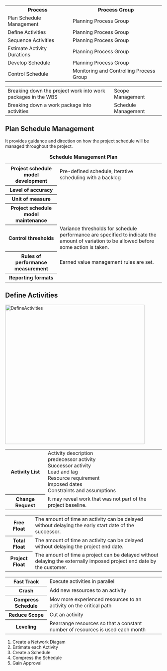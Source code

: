<table>
<tr><th>Process</th><th>Process Group</th></tr>
<tr><td>Plan Schedule Management</td><td>Planning Process Group</td></tr>
<tr><td>Define Activities</td><td>Planning Process Group</td></tr>
<tr><td>Sequence Activities</td><td>Planning Process Group</td></tr>
<tr><td>Estimate Activity Durations</td><td>Planning Process Group</td></tr>
<tr><td>Develop Schedule</td><td>Planning Process Group</td></tr>
<tr><td>Control Schedule</td><td>Monitoring and Controlling Process Group</td></tr>
</table>

<table>
<tr><td>Breaking down the project work into work packages in the WBS</td><td>Scope Management</td></tr>
<tr><td>Breaking down a work package into activities</td><td>Schedule Management</td></tr>
</table>

<h2>Plan Schedule Management</h2>
It provides guidance and direction on how the project schedule will be managed throughout the project.<br>

<table>
  <caption><b>Schedule Management Plan</b></caption>
  <tr><th>Project schedule model development</th><td>Pre-defined schedule, Iterative scheduling with a backlog</td></tr>
  <tr><th>Level of accuracy</th><td></td></tr>
  <tr><th>Unit of measure</th><td></td></tr>
  <tr><th>Project schedule model maintenance</th><td></td></tr>
  <tr><th>Control thresholds</th><td>Variance thresholds for schedule performance are specified to indicate the amount of variation to be allowed before some action is taken.</td></tr>
  <tr><th>Rules of performance measurement</th><td>Earned value management rules are set.</td></tr>
  <tr><th>Reporting formats</th><td></td></tr>
</table>

<h2>Define Activities</h2>
<img width="448" alt="DefineActivities" src="https://user-images.githubusercontent.com/3501210/103493756-7de1f580-4e76-11eb-8767-c47ca18bc6d7.PNG">


<table>
  <tr><th>Activity List</th><td>Activity description<br>predecessor activity<br>Successor activity<br>Lead and lag<br>Resource requirement<br>imposed dates<br>Constraints and assumptions</td></tr>
  <tr><th>Change Request</th><td>It may reveal work that was not part of the project baseline.</td></tr>
</table>

<table>
<tr><th>Free Float</th><td>The amount of time an activity can be delayed without delaying the early start date of the successor.</td></tr>
<tr><th>Total Float</th><td>The amount of time an activity can be delayed without delaying the project end date.</td></tr>
<tr><th>Project Float</th><td>The amount of time a project can be delayed without delaying the externally imposed project end date by the customer.</td></tr>
</table>

<table>
<tr><th>Fast Track</th><td>Execute activities in parallel</td></tr>
<tr><th>Crash</th><td>Add new resources to an activity</td></tr>
<tr><th>Compress Schedule</th><td>Mov more experienced resources to an activity on the critical path</td></tr>
<tr><th>Reduce Scope</th><td>Cut an activity</td></tr>
<tr><th>Leveling</th><td>Rearrange resources so that a constant number of resources is used each month</td></tr>
</table>

1. Create a Network Diagam<br>
2. Estimate each Activity<br>
3. Create a Schedule<br>
4. Compress the Schedule<br>
5. Gain Approval
